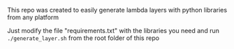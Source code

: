 This repo was created to easily generate lambda layers with python libraries from any platform

Just modify the file "requirements.txt" with the libraries you need and run `./generate_layer.sh` from the root folder of this repo



